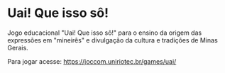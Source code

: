 # Uai! Que isso sô!
Jogo educacional "Uai! Que isso sô!" para o ensino da origem das expressões em "mineirês" e divulgação da cultura e tradições de Minas Gerais.

Para jogar acesse: https://joccom.uniriotec.br/games/uai/
